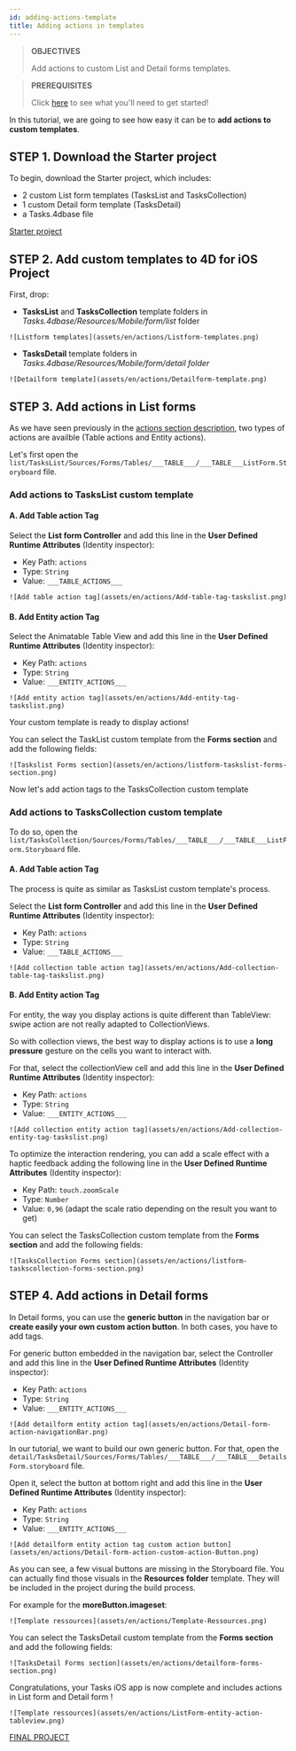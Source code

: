```yaml
---
id: adding-actions-template
title: Adding actions in templates
---
```


> **OBJECTIVES**
>
> Add actions to custom List and Detail forms templates.

> **PREREQUISITES**
>
> Click [here](prerequisites.html) to see what you'll need to get started!

In this tutorial, we are going to see how easy it can be to **add actions to custom templates**.

## STEP 1. Download the Starter project

To begin, download the Starter project, which includes:

* 2 custom List form templates (TasksList and TasksCollection)
* 1 custom Detail form template (TasksDetail)
* a Tasks.4dbase file

<div style= {{ textAlign: "center", marginTop: "20px", marginBottom: "20px" }}>

<a className="button button--primary"
href="https://github.com/4d-for-ios/tutorial-AddingActionToTemplates/archive/1dc5aecfbea62a9999d571cb1a956f1ef6983111.zip">Starter project</a>

</div>

## STEP 2. Add custom templates to 4D for iOS Project

First, drop:

* **TasksList** and **TasksCollection** template folders in *Tasks.4dbase/Resources/Mobile/form/list* folder 

```![Listform templates](assets/en/actions/Listform-templates.png)```

* **TasksDetail** template folders in *Tasks.4dbase/Resources/Mobile/form/detail folder*

```![Detailform template](assets/en/actions/Detailform-template.png)```

## STEP 3. Add actions in List forms

As we have seen previously in the [actions section description](actions.html), two types of actions are availble (Table actions and Entity actions). 

Let's first open the ```list/TasksList/Sources/Forms/Tables/___TABLE___/___TABLE___ListForm.Storyboard``` file.

### Add actions to TasksList custom template

#### A. Add Table action Tag

Select the **List form Controller** and add this line in the **User Defined Runtime Attributes** (Identity inspector):

* Key Path: ```actions```
* Type: ```String```
* Value: ```___TABLE_ACTIONS___```

```![Add table action tag](assets/en/actions/Add-table-tag-taskslist.png)```


#### B. Add Entity action Tag

Select the Animatable Table View and add this line in the **User Defined Runtime Attributes** (Identity inspector):

* Key Path: ```actions```
* Type: ```String```
* Value: ```___ENTITY_ACTIONS___```

```![Add entity action tag](assets/en/actions/Add-entity-tag-taskslist.png)```

Your custom template is ready to display actions! 

You can select the TaskList custom template from the **Forms section** and add the following fields:

```![Taskslist Forms section](assets/en/actions/listform-taskslist-forms-section.png)```

Now let's add action tags to the TasksCollection custom template

### Add actions to TasksCollection custom template

To do so, open the ```list/TasksCollection/Sources/Forms/Tables/___TABLE___/___TABLE___ListForm.Storyboard``` file.

#### A. Add Table action Tag

The process is quite as similar as TasksList custom template's process.

Select the **List form Controller** and add this line in the **User Defined Runtime Attributes** (Identity inspector):

* Key Path: ```actions```
* Type: ```String```
* Value: ```___TABLE_ACTIONS___```

```![Add collection table action tag](assets/en/actions/Add-collection-table-tag-taskslist.png)```

#### B. Add Entity action Tag

For entity, the way you display actions is quite different than TableView: swipe action are not really adapted to CollectionViews.

So with collection views, the best way to display actions is to use a **long pressure** gesture on the cells you want to interact with.

For that, select the collectionView cell and add this line in the **User Defined Runtime Attributes** (Identity inspector):

* Key Path: ```actions```
* Type: ```String```
* Value: ```___ENTITY_ACTIONS___```

```![Add collection entity action tag](assets/en/actions/Add-collection-entity-tag-taskslist.png)```

To optimize the interaction rendering, you can add a scale effect with a haptic feedback adding the following line in the **User Defined Runtime Attributes** (Identity inspector):

* Key Path: ```touch.zoomScale```
* Type: ```Number```
* Value: ```0,96``` (adapt the scale ratio depending on the result you want to get)

You can select the TasksCollection custom template from the **Forms section** and add the following fields:

```![TasksCollection Forms section](assets/en/actions/listform-taskscollection-forms-section.png)```


## STEP 4. Add actions in Detail forms
 
In Detail forms, you can use the **generic button** in the navigation bar or **create easily your own custom action button**. In both cases, you have to add tags.

For generic button embedded in the navigation bar, select the Controller and add this line in the **User Defined Runtime Attributes** (Identity inspector):

* Key Path: ```actions```
* Type: ```String```
* Value: ```___ENTITY_ACTIONS___```

```![Add detailform entity action tag](assets/en/actions/Detail-form-action-navigationBar.png)```

In our tutorial, we want to build our own generic button. For that, open the ```detail/TasksDetail/Sources/Forms/Tables/___TABLE___/___TABLE___DetailsForm.storyboard``` file.

Open it, select the button at bottom right and add this line in the **User Defined Runtime Attributes** (Identity inspector):

* Key Path: ```actions```
* Type: ```String```
* Value: ```___ENTITY_ACTIONS___```

```![Add detailform entity action tag custom action button](assets/en/actions/Detail-form-action-custom-action-Button.png)```

As you can see, a few visual buttons are missing in the Storyboard file. You can actually find those visuals in the  **Resources folder** template. They will be included in the project during the build process.

For example for the **moreButton.imageset**:

```![Template ressources](assets/en/actions/Template-Ressources.png)```

You can select the TasksDetail custom template from the **Forms section** and add the following fields:

```![TasksDetail Forms section](assets/en/actions/detailform-forms-section.png)```

Congratulations, your Tasks iOS app is now complete and includes actions in List form and Detail form !

```![Template ressources](assets/en/actions/ListForm-entity-action-tableview.png)```

<div style= {{ textAlign: "center", marginTop: "20px", marginBottom: "20px" }}>

<a className="button button--primary"
href="https://github.com/4d-for-ios/tutorial-AddingActionToTemplates/releases/latest/download/tutorial-AddingActionToTemplates.zip">FINAL PROJECT</a>

</div>

